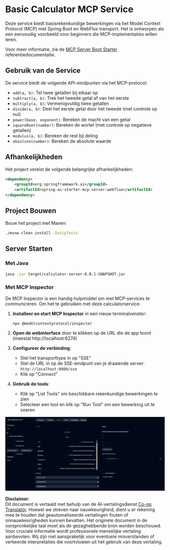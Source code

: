 <!--
CO_OP_TRANSLATOR_METADATA:
{
  "original_hash": "ed9cab32cc67c12d8969b407aa47100a",
  "translation_date": "2025-07-13T17:55:16+00:00",
  "source_file": "03-GettingStarted/01-first-server/solution/java/README.md",
  "language_code": "nl"
}
-->
# Basic Calculator MCP Service

Deze service biedt basisrekenkundige bewerkingen via het Model Context Protocol (MCP) met Spring Boot en WebFlux transport. Het is ontworpen als een eenvoudig voorbeeld voor beginners die MCP-implementaties willen leren.

Voor meer informatie, zie de [MCP Server Boot Starter](https://docs.spring.io/spring-ai/reference/api/mcp/mcp-server-boot-starter-docs.html) referentiedocumentatie.


## Gebruik van de Service

De service biedt de volgende API-eindpunten via het MCP-protocol:

- `add(a, b)`: Tel twee getallen bij elkaar op
- `subtract(a, b)`: Trek het tweede getal af van het eerste
- `multiply(a, b)`: Vermenigvuldig twee getallen
- `divide(a, b)`: Deel het eerste getal door het tweede (met controle op nul)
- `power(base, exponent)`: Bereken de macht van een getal
- `squareRoot(number)`: Bereken de wortel (met controle op negatieve getallen)
- `modulus(a, b)`: Bereken de rest bij deling
- `absolute(number)`: Bereken de absolute waarde

## Afhankelijkheden

Het project vereist de volgende belangrijke afhankelijkheden:

```xml
<dependency>
    <groupId>org.springframework.ai</groupId>
    <artifactId>spring-ai-starter-mcp-server-webflux</artifactId>
</dependency>
```

## Project Bouwen

Bouw het project met Maven:
```bash
./mvnw clean install -DskipTests
```

## Server Starten

### Met Java

```bash
java -jar target/calculator-server-0.0.1-SNAPSHOT.jar
```

### Met MCP Inspector

De MCP Inspector is een handig hulpmiddel om met MCP-services te communiceren. Om het te gebruiken met deze calculatorservice:

1. **Installeer en start MCP Inspector** in een nieuw terminalvenster:
   ```bash
   npx @modelcontextprotocol/inspector
   ```

2. **Open de webinterface** door te klikken op de URL die de app toont (meestal http://localhost:6274)

3. **Configureer de verbinding**:
   - Stel het transporttype in op "SSE"
   - Stel de URL in op de SSE-eindpunt van je draaiende server: `http://localhost:8080/sse`
   - Klik op "Connect"

4. **Gebruik de tools**:
   - Klik op "List Tools" om beschikbare rekenkundige bewerkingen te zien
   - Selecteer een tool en klik op "Run Tool" om een bewerking uit te voeren

![MCP Inspector Screenshot](../../../../../../translated_images/tool.40e180a7b0d0fe2067cf96435532b01f63f7f8619d6b0132355a04b426b669ac.nl.png)

**Disclaimer**:  
Dit document is vertaald met behulp van de AI-vertalingsdienst [Co-op Translator](https://github.com/Azure/co-op-translator). Hoewel we streven naar nauwkeurigheid, dient u er rekening mee te houden dat geautomatiseerde vertalingen fouten of onnauwkeurigheden kunnen bevatten. Het originele document in de oorspronkelijke taal moet als de gezaghebbende bron worden beschouwd. Voor cruciale informatie wordt professionele menselijke vertaling aanbevolen. Wij zijn niet aansprakelijk voor eventuele misverstanden of verkeerde interpretaties die voortvloeien uit het gebruik van deze vertaling.